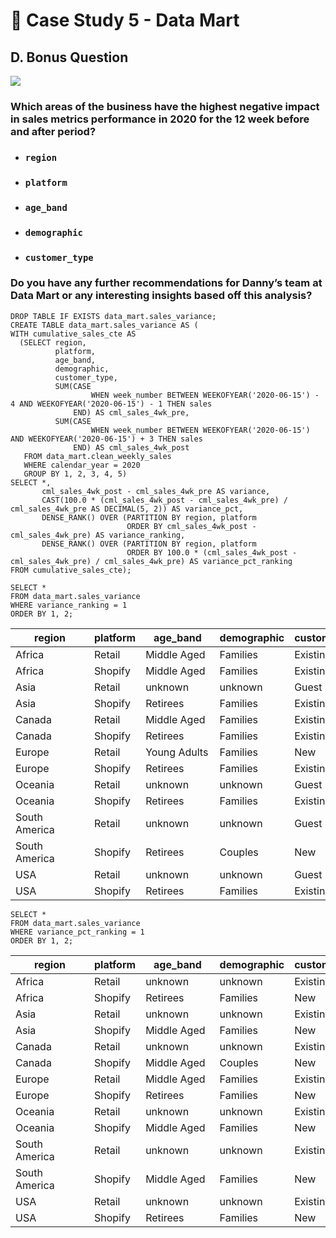# :shopping_cart: Case Study 5 - Data Mart

## D. Bonus Question

<picture>
  <img src="https://img.shields.io/badge/mysql-005C84?style=for-the-badge&logo=mysql&logoColor=white">
</picture>

### Which areas of the business have the highest negative impact in sales metrics performance in 2020 for the 12 week before and after period?
- ### `region`
- ### `platform`
- ### `age_band`
- ### `demographic`
- ### `customer_type`
### Do you have any further recommendations for Danny’s team at Data Mart or any interesting insights based off this analysis?
```mysql
DROP TABLE IF EXISTS data_mart.sales_variance;
CREATE TABLE data_mart.sales_variance AS (
WITH cumulative_sales_cte AS
  (SELECT region,
          platform,
          age_band,
          demographic,
          customer_type,
          SUM(CASE
                  WHEN week_number BETWEEN WEEKOFYEAR('2020-06-15') - 4 AND WEEKOFYEAR('2020-06-15') - 1 THEN sales
              END) AS cml_sales_4wk_pre,
          SUM(CASE
                  WHEN week_number BETWEEN WEEKOFYEAR('2020-06-15') AND WEEKOFYEAR('2020-06-15') + 3 THEN sales
              END) AS cml_sales_4wk_post
   FROM data_mart.clean_weekly_sales
   WHERE calendar_year = 2020
   GROUP BY 1, 2, 3, 4, 5)
SELECT *,
       cml_sales_4wk_post - cml_sales_4wk_pre AS variance,
       CAST(100.0 * (cml_sales_4wk_post - cml_sales_4wk_pre) / cml_sales_4wk_pre AS DECIMAL(5, 2)) AS variance_pct,
       DENSE_RANK() OVER (PARTITION BY region, platform
                          ORDER BY cml_sales_4wk_post - cml_sales_4wk_pre) AS variance_ranking,
       DENSE_RANK() OVER (PARTITION BY region, platform
                          ORDER BY 100.0 * (cml_sales_4wk_post - cml_sales_4wk_pre) / cml_sales_4wk_pre) AS variance_pct_ranking
FROM cumulative_sales_cte);

SELECT *
FROM data_mart.sales_variance
WHERE variance_ranking = 1
ORDER BY 1, 2;
```
| &nbsp;&nbsp;&nbsp;&nbsp;&nbsp;&nbsp;&nbsp;region&nbsp;&nbsp;&nbsp;&nbsp;&nbsp;&nbsp;&nbsp; | platform | &nbsp;&nbsp;&nbsp;age_band&nbsp;&nbsp;&nbsp; | demographic | customer_type | cml_sales_4wk_pre | cml_sales_4wk_post | variance | variance_pct | variance_ranking | variance_pct_ranking |
|---------------|----------|--------------|-------------|---------------|-------------------|--------------------|----------|--------------|------------------|----------------------|
| Africa        | Retail   | Middle Aged  | Families    | Existing      | 59918237          | 59247418           | -670819  | -1.12        | 1                | 2                    |
| Africa        | Shopify  | Middle Aged  | Families    | Existing      | 3467519           | 3258490            | -209029  | -6.03        | 1                | 4                    |
| Asia          | Retail   | unknown      | unknown     | Guest         | 198482909         | 193345450          | -5137459 | -2.59        | 1                | 5                    |
| Asia          | Shopify  | Retirees     | Families    | Existing      | 1389991           | 1271585            | -118406  | -8.52        | 1                | 6                    |
| Canada        | Retail   | Middle Aged  | Families    | Existing      | 13313829          | 13213775           | -100054  | -0.75        | 1                | 3                    |
| Canada        | Shopify  | Retirees     | Families    | Existing      | 513072            | 470064             | -43008   | -8.38        | 1                | 7                    |
| Europe        | Retail   | Young Adults | Families    | New           | 144615            | 157368             | 12753    | 8.82         | 1                | 10                   |
| Europe        | Shopify  | Retirees     | Families    | Existing      | 127488            | 92871              | -34617   | -27.15       | 1                | 3                    |
| Oceania       | Retail   | unknown      | unknown     | Guest         | 260004300         | 254520300          | -5484000 | -2.11        | 1                | 6                    |
| Oceania       | Shopify  | Retirees     | Families    | Existing      | 3011069           | 2847349            | -163720  | -5.44        | 1                | 6                    |
| South America | Retail   | unknown      | unknown     | Guest         | 65868404          | 65589252           | -279152  | -0.42        | 1                | 2                    |
| South America | Shopify  | Retirees     | Couples     | New           | 20123             | 15661              | -4462    | -22.17       | 1                | 4                    |
| USA           | Retail   | unknown      | unknown     | Guest         | 67668609          | 66950452           | -718157  | -1.06        | 1                | 7                    |
| USA           | Shopify  | Retirees     | Families    | Existing      | 813264            | 718304             | -94960   | -11.68       | 1                | 3                    |

```mysql
SELECT *
FROM data_mart.sales_variance
WHERE variance_pct_ranking = 1
ORDER BY 1, 2;
```
| &nbsp;&nbsp;&nbsp;&nbsp;&nbsp;&nbsp;&nbsp;region&nbsp;&nbsp;&nbsp;&nbsp;&nbsp;&nbsp;&nbsp; | platform | &nbsp;&nbsp;&nbsp;age_band&nbsp;&nbsp;&nbsp; | demographic | customer_type | cml_sales_4wk_pre | cml_sales_4wk_post | variance | variance_pct | variance_ranking | variance_pct_ranking |
|---------------|----------|-------------|-------------|---------------|-------------------|--------------------|----------|--------------|------------------|----------------------|
| Africa        | Retail   | unknown     | unknown     | Existing      | 5893933           | 5494930            | -399003  | -6.77        | 2                | 1                    |
| Africa        | Shopify  | Retirees    | Families    | New           | 63323             | 56820              | -6503    | -10.27       | 8                | 1                    |
| Asia          | Retail   | unknown     | unknown     | Existing      | 5318073           | 4829601            | -488472  | -9.19        | 5                | 1                    |
| Asia          | Shopify  | Middle Aged | Families    | New           | 123202            | 105421             | -17781   | -14.43       | 7                | 1                    |
| Canada        | Retail   | unknown     | unknown     | Existing      | 1279546           | 1231370            | -48176   | -3.77        | 3                | 1                    |
| Canada        | Shopify  | Middle Aged | Couples     | New           | 57210             | 44666              | -12544   | -21.93       | 5                | 1                    |
| Europe        | Retail   | Middle Aged | Families    | Existing      | 3446016           | 3470095            | 24079    | 0.70         | 4                | 1                    |
| Europe        | Shopify  | Retirees    | Families    | New           | 3750              | 1528               | -2222    | -59.25       | 9                | 1                    |
| Oceania       | Retail   | unknown     | unknown     | Existing      | 7240361           | 6587011            | -653350  | -9.02        | 5                | 1                    |
| Oceania       | Shopify  | Middle Aged | Families    | New           | 247602            | 213786             | -33816   | -13.66       | 7                | 1                    |
| South America | Retail   | unknown     | unknown     | Existing      | 34577             | 31723              | -2854    | -8.25        | 2                | 1                    |
| South America | Shopify  | Middle Aged | Families    | New           | 5079              | 3440               | -1639    | -32.27       | 4                | 1                    |
| USA           | Retail   | unknown     | unknown     | Existing      | 2476907           | 2354926            | -121981  | -4.92        | 4                | 1                    |
| USA           | Shopify  | Retirees    | Families    | New           | 29495             | 24730              | -4765    | -16.16       | 12               | 1                    |
